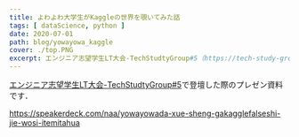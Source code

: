 ```yaml
---
title: よわよわ大学生がKaggleの世界を覗いてみた話
tags: [ dataScience, python ]
date: 2020-07-01
path: blog/yowayowa_kaggle
cover: ./top.PNG
excerpt: エンジニア志望学生LT大会-TechStudtyGroup#5（https://tech-study-group.connpass.com/event/180535/）で登壇した際のプレゼン資料です．
---
```



[エンジニア志望学生LT大会-TechStudtyGroup#5](https://tech-study-group.connpass.com/event/180535/)で登壇した際のプレゼン資料です．


https://speakerdeck.com/naa/yowayowada-xue-sheng-gakagglefalseshi-jie-wosi-itemitahua
